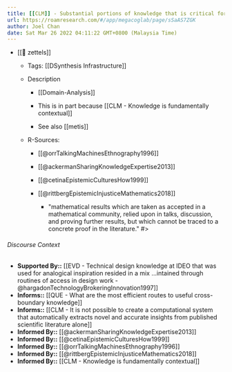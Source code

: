 ```yaml
---
title: [[CLM]] - Substantial portions of knowledge that is critical for innovation are not written down
url: https://roamresearch.com/#/app/megacoglab/page/sSaAS7ZGK
author: Joel Chan
date: Sat Mar 26 2022 04:11:22 GMT+0800 (Malaysia Time)
---
```


- [[🌲 zettels]]

    - Tags: [[DSynthesis Infrastructure]]

    - Description

        - [[Domain-Analysis]]

        - This is in part because [[CLM - Knowledge is fundamentally contextual]]

        - See also [[metis]]

    - R-Sources:

        - [[@orrTalkingMachinesEthnography1996]]

        - [[@ackermanSharingKnowledgeExpertise2013]]

        - [[@cetinaEpistemicCulturesHow1999]]

        - [[@rittbergEpistemicInjusticeMathematics2018]]

            - "mathematical results which are taken as accepted in a mathematical community, relied upon in talks, discussion, and proving further results, but which cannot be traced to a concrete proof in the literature." #>

###### Discourse Context

- **Supported By::** [[EVD - Technical design knowledge at IDEO that was used for analogical inspiration resided in a mix ...intained through routines of access in design work - @hargadonTechnologyBrokeringInnovation1997]]
- **Informs::** [[QUE - What are the most efficient routes to useful cross-boundary knowledge]]
- **Informs::** [[CLM - It is not possible to create a computational system that automatically extracts novel and accurate insights from published scientific literature alone]]
- **Informed By::** [[@ackermanSharingKnowledgeExpertise2013]]
- **Informed By::** [[@cetinaEpistemicCulturesHow1999]]
- **Informed By::** [[@orrTalkingMachinesEthnography1996]]
- **Informed By::** [[@rittbergEpistemicInjusticeMathematics2018]]
- **Informed By::** [[CLM - Knowledge is fundamentally contextual]]
